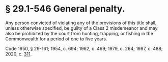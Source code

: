 # § 29.1-546 General penalty.

<p>Any person convicted of violating any of the provisions of this title shall, unless otherwise specified, be guilty of a Class 2 misdemeanor and may also be prohibited by the court from hunting, trapping, or fishing in the Commonwealth for a period of one to five years.</p><p>Code 1950, § 29-161; 1954, c. 694; 1962, c. 469; 1979, c. 264; 1987, c. 488; 2020, c. <a href='http://lis.virginia.gov/cgi-bin/legp604.exe?201+ful+CHAP0311'>311</a>.</p>
